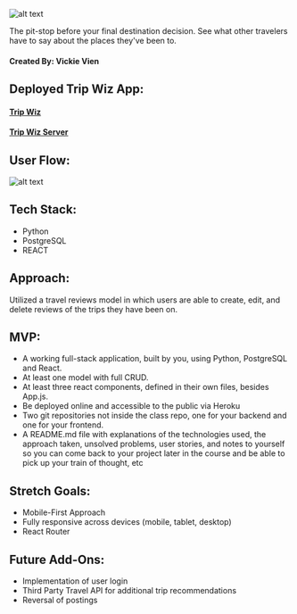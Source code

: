 ![alt text](https://i.imgur.com/P5cMDO2.png "Trip Wiz Logo")


The pit-stop before your final destination decision. See what other travelers have to say about the places they've been to.

#### Created By: Vickie Vien


## Deployed Trip Wiz App:
#### [Trip Wiz](http://trip-wiz.herokuapp.com/)
#### [Trip Wiz Server](https://dashboard.heroku.com/apps/trip-wiz-api)


## User Flow:
![alt text](https://i.imgur.com/PvQHokE.png "Trip Wiz userflow")


## Tech Stack:
- Python
- PostgreSQL
- REACT


## Approach:
Utilized a travel reviews model in which users are able to create, edit, and delete reviews of the trips they have been on.


## MVP:
- A working full-stack application, built by you, using Python, PostgreSQL and React.
- At least one model with full CRUD.
- At least three react components, defined in their own files, besides App.js.
- Be deployed online and accessible to the public via Heroku
- Two git repositories not inside the class repo, one for your backend and one for your frontend.
- A README.md file with explanations of the technologies used, the approach taken, unsolved problems, user stories, and notes to yourself so you can come back to your project later in the course and be able to pick up your train of thought, etc


## Stretch Goals:
- Mobile-First Approach
- Fully responsive across devices (mobile, tablet, desktop)
- React Router

## Future Add-Ons:
- Implementation of user login
- Third Party Travel API for additional trip recommendations
- Reversal of postings
